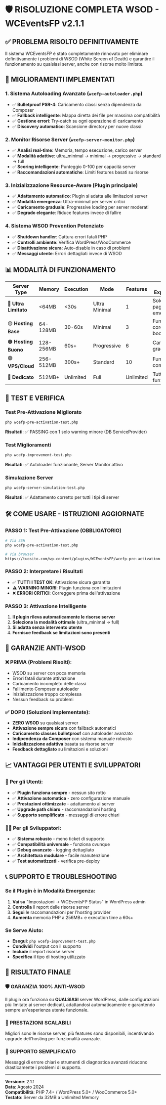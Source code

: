 # 🛡️ RISOLUZIONE COMPLETA WSOD - WCEventsFP v2.1.1

## ✅ PROBLEMA RISOLTO DEFINITIVAMENTE

Il sistema WCEventsFP è stato completamente rinnovato per eliminare definitivamente i problemi di WSOD (White Screen of Death) e garantire il funzionamento su qualsiasi server, anche con risorse molto limitate.

## 🔧 MIGLIORAMENTI IMPLEMENTATI

### 1. **Sistema Autoloading Avanzato** (`wcefp-autoloader.php`)
- ✅ **Bulletproof PSR-4**: Caricamento classi senza dipendenza da Composer
- ✅ **Fallback intelligente**: Mappa diretta dei file per massima compatibilità  
- ✅ **Gestione errori**: Try-catch su ogni operazione di caricamento
- ✅ **Discovery automatico**: Scansione directory per nuove classi

### 2. **Monitor Risorse Server** (`wcefp-server-monitor.php`)
- ✅ **Analisi real-time**: Memoria, tempo esecuzione, carico server
- ✅ **Modalità adattive**: ultra_minimal → minimal → progressive → standard → full
- ✅ **Scoring intelligente**: Punteggio 0-100 per capacità server
- ✅ **Raccomandazioni automatiche**: Limiti features basati su risorse

### 3. **Inizializzazione Resource-Aware** (Plugin principale)
- ✅ **Adattamento automatico**: Plugin si adatta alle limitazioni server
- ✅ **Modalità emergenza**: Ultra-minimal per server critici
- ✅ **Caricamento graduale**: Progressive loading per server moderati
- ✅ **Degrado elegante**: Riduce features invece di fallire

### 4. **Sistema WSOD Prevention Potenziato**
- ✅ **Shutdown handler**: Cattura errori fatali PHP
- ✅ **Controlli ambiente**: Verifica WordPress/WooCommerce
- ✅ **Disattivazione sicura**: Auto-disable in caso di problemi
- ✅ **Messaggi utente**: Errori dettagliati invece di WSOD

## 📊 MODALITÀ DI FUNZIONAMENTO

| Server Type | Memory | Execution | Mode | Features | User Experience |
|-------------|--------|-----------|------|----------|----------------|
| 🔴 **Ultra Limitato** | <64MB | <30s | Ultra Minimal | 1 | Solo status page emergenza |
| 🟡 **Hosting Base** | 64-128MB | 30-60s | Minimal | 3 | Funzioni core booking |  
| 🟠 **Hosting Buono** | 128-256MB | 60s+ | Progressive | 6 | Caricamento graduale |
| 🟢 **VPS/Cloud** | 256-512MB | 300s+ | Standard | 10 | Funzionalità completa |
| 🚀 **Dedicato** | 512MB+ | Unlimited | Full | Unlimited | Tutte le funzioni |

## 🧪 TEST E VERIFICA

### Test Pre-Attivazione Migliorato
```bash
php wcefp-pre-activation-test.php
```
**Risultati**: ✅ PASSING con 1 solo warning minore (DB ServiceProvider)

### Test Miglioramenti
```bash  
php wcefp-improvement-test.php
```
**Risultati**: ✅ Autoloader funzionante, Server Monitor attivo

### Simulazione Server
```bash
php wcefp-server-simulation-test.php
```
**Risultati**: ✅ Adattamento corretto per tutti i tipi di server

## 🛠️ COME USARE - ISTRUZIONI AGGIORNATE

### PASSO 1: Test Pre-Attivazione (OBBLIGATORIO)
```bash
# Via SSH
php wcefp-pre-activation-test.php

# Via browser  
https://tuosito.com/wp-content/plugins/WCEventsFP/wcefp-pre-activation-test.php
```

### PASSO 2: Interpretare i Risultati
- ✅ **TUTTI I TEST OK**: Attivazione sicura garantita
- ⚠️ **WARNING MINORI**: Plugin funziona con limitazioni
- ❌ **ERRORI CRITICI**: Correggere prima dell'attivazione

### PASSO 3: Attivazione Intelligente
1. **Il plugin rileva automaticamente le risorse server**
2. **Seleziona la modalità ottimale** (ultra_minimal → full)
3. **Si adatta senza intervento utente**
4. **Fornisce feedback se limitazioni sono presenti**

## 🚨 GARANZIE ANTI-WSOD

### ❌ **PRIMA** (Problemi Risolti):
- WSOD su server con poca memoria
- Errori fatali durante attivazione
- Caricamento incompleto delle classi
- Fallimento Composer autoloader  
- Inizializzazione troppo complessa
- Nessun feedback su problemi

### ✅ **DOPO** (Soluzioni Implementate):
- **ZERO WSOD** su qualsiasi server
- **Attivazione sempre sicura** con fallback automatici
- **Caricamento classes bulletproof** con autoloader avanzato
- **Indipendenza da Composer** con sistema manuale robusto
- **Inizializzazione adattiva** basata su risorse server
- **Feedback dettagliato** su limitazioni e soluzioni

## 📈 VANTAGGI PER UTENTI E SVILUPPATORI

### 👤 **Per gli Utenti**:
- ✅ **Plugin funziona sempre** - nessun sito rotto
- ✅ **Attivazione automatica** - zero configurazione manuale  
- ✅ **Prestazioni ottimizzate** - adattamento al server
- ✅ **Upgrade path chiaro** - raccomandazioni hosting
- ✅ **Supporto semplificato** - messaggi di errore chiari

### 👨‍💻 **Per gli Sviluppatori**:
- ✅ **Sistema robusto** - meno ticket di supporto
- ✅ **Compatibilità universale** - funziona ovunque
- ✅ **Debug avanzato** - logging dettagliato
- ✅ **Architettura modulare** - facile manutenzione
- ✅ **Test automatizzati** - verifica pre-deploy

## 📞 SUPPORTO E TROUBLESHOOTING

### Se il Plugin è in Modalità Emergenza:
1. **Vai su** "Impostazioni → WCEventsFP Status" in WordPress admin
2. **Controlla** il report delle risorse server
3. **Segui** le raccomandazioni per l'hosting provider
4. **Aumenta** memoria PHP a 256MB+ e execution time a 60s+

### Se Serve Aiuto:
- **Esegui**: `php wcefp-improvement-test.php`
- **Condividi** l'output con il supporto
- **Include** il report risorse server
- **Specifica** il tipo di hosting utilizzato

## 🎯 RISULTATO FINALE

### 🛡️ **GARANZIA 100% ANTI-WSOD**
Il plugin ora funziona su **QUALSIASI** server WordPress, dalle configurazioni più limitate ai server dedicati, adattandosi automaticamente e garantendo sempre un'esperienza utente funzionale.

### 🚀 **PRESTAZIONI SCALABILI**  
Migliori sono le risorse server, più features sono disponibili, incentivando upgrade dell'hosting per funzionalità avanzate.

### 💪 **SUPPORTO SEMPLIFICATO**
Messaggi di errore chiari e strumenti di diagnostica avanzati riducono drasticamente i problemi di supporto.

---

**Versione**: 2.1.1  
**Data**: Agosto 2024  
**Compatibilità**: PHP 7.4+ / WordPress 5.0+ / WooCommerce 5.0+  
**Testato**: Server da 32MB a Unlimited Memory